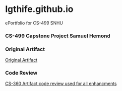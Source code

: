 # Igthife.github.io
ePortfolio for CS-499 SNHU

### CS-499 Capstone Project Samuel Hemond

### Original Artifact

[Original Artifact](tree/main/CS360ArtifactSamuelHemond")

### Code Review

[CS-360 Artifact code review used for all enhancments](https://youtu.be/2A69vkAXrOA "code review used for all enhancments")<br/>
